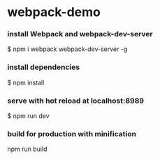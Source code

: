 # webpack-demo

### install Webpack and webpack-dev-server
$ npm i webpack webpack-dev-server -g

### install dependencies
$ npm install

### serve with hot reload at localhost:8989
$ npm run dev

### build for production with minification
npm run build
